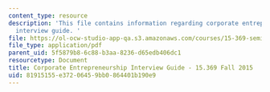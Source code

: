 ```yaml
---
content_type: resource
description: 'This file contains information regarding corporate entrepreneurship
  interview guide. '
file: https://ol-ocw-studio-app-qa.s3.amazonaws.com/courses/15-369-seminar-in-corporate-entrepreneurship-fall-2015/81915155e37206459bb0864401b190e9_MIT15_369F15_CorpratGuide.pdf
file_type: application/pdf
parent_uid: 5f5879b8-6c88-b3aa-8236-d65edb406dc1
resourcetype: Document
title: Corporate Entrepreneurship Interview Guide - 15.369 Fall 2015
uid: 81915155-e372-0645-9bb0-864401b190e9
---
```

